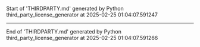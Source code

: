 <!--
© 2025 Fraunhofer-Gesellschaft e.V., München

SPDX-License-Identifier: AGPL-3.0-or-later
-->

Start of 'THIRDPARTY.md' generated by Python third_party_license_generator at 2025-02-25 01:04:07.591247

----------------------------------------

End of 'THIRDPARTY.md' generated by Python third_party_license_generator at 2025-02-25 01:04:07.591266
